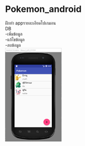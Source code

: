 # Pokemon_android
ฝึกทำ appรายละเอียดโปเกมอน
<br> DB
<br> -เพิ่มข้อมูล
<br> -แก้ไขข้อมูล
<br> -ลบข้อมูล
<br>
<img height="300" src="https://github.com/Wirasinee/Pokemon_android/blob/master/Home.png" />
